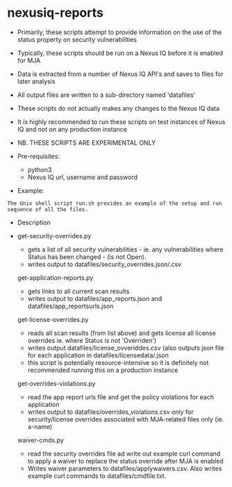 # nexusiq-reports

  * Primarily, these scripts attempt to provide information on the use of the status property on security vulnerabilities
  * Typically, these scripts should be run on a Nexus IQ before it is enabled for MJA
  * Data is extracted from a number of Nexus IQ API's and saves to files for later analysis
  * All output files are written to a sub-directory named 'datafiles'
  * These scripts do not actually makes any changes to the Nexus IQ data
  * It is highly recommended to run these scripts on test instances of Nexus IQ and not on any production instance
  * NB. THESE SCRIPTS ARE EXPERIMENTAL ONLY
  
  
  * Pre-requisites:
    * python3 
    * Nexus IQ url, username and password
  
  * Example:
```
The Unix shell script run.sh provides an example of the setup and run sequence of all the files.
```
  * Description
  * 
    get-security-overrides.py
    - gets a list of all security vulnerabilities - ie. any vulnerabilities where Status has been changed - (is not Open). 
    - writes output to datafiles/security_overrides.json/.csv
    
    get-application-reports.py
    - gets links to all current scan results 
    - writes output to datafiles/app_reports.json and datafiles/app_reportsurls.json
    
    get-license-overrides.py
    - reads all scan results (from list above) and gets license all license overrides ie. where Status is not 'Overriden')
    - writes output datafiles/license_ovveriddes.csv (also outputs json file for each application in datafiles/licensedata/<appname>.json
    - this script is potentially resource-intensive so it is definitely not recommended running this on a production instance
    
    get-overrides-violations.py
    - read the app report urls file  and get the policy violations for each application
    - writes output to datafiles/overrides_violations.csv only for security/license overrides associated with MJA-related files only (ie. a-name)
    
    waiver-cmds.py
    - read the security overrides file ad write out example curl command to apply a waiver to replace the status override after MJA is enabled
    - Writes waiver parameters to datafiles/applywaivers.csv. Also writes example curl commands to datafiles/cmdfile.txt.
    
  
    
    
    
    

